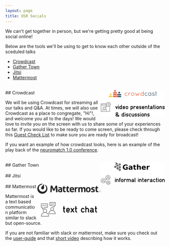 ```yaml
---
layout: page
title: OSR Socials
---
```


We can't get together in person, but we're getting pretty good at being social online!

Below are the tools we'll be using to get to know each other outside of the sceduled talks

- [Crowdcast](#crowdcast)
- [Gather Town](#gather-town)
- [Jitsi](#jitsi)
- [Mattermost](#mattermost)

<div id='crowdcast'></div><br>
## Crowdcast

<img align="right" src="./img/fromFrantisek/crowdcast.png" alt="OD" width="40%">

We will be using Crowdcast for streaming all our talks and Q&A. At times, we will also use Crowdcast as a place to congregate, "Hi"!, and welcome you all to the days! We would love to invite you on the screen with us to share some of your experiences so far. If you would like to be ready to come screen, please check through this [Guest Check List](https://docs.crowdcast.io/en/articles/611711-guest-checklist) to make sure you are ready for broadcast!

If you want an example of how crowdcast looks, here is an example of the play back of the [neuromatch 1.0 conference](https://www.crowdcast.io/e/neuromatch/9).

<div id='gather-town'></div><br>
## Gather Town

<img align="right" src="./img/fromFrantisek/gather.png" alt="OD" width="40%">


<div id='jitsi'></div><br>
## Jitsi

<!-- <img align="right" src="./img/fromFrantisek/mattermost.png" alt="OD" width="40%"> -->


<div id='mattermost'></div><br>
## Mattermost

<img align="right" src="./img/fromFrantisek/mattermost.png" alt="OD" width="40%">

Mattermost is a text based communication platform similar to slack but open-source.

If you are not familiar with slack or mattermost, make sure you check out the [user-guide](https://docs.mattermost.com/guides/user.html) and that [short video](https://www.youtube.com/watch?v=eq4yEM5z5SY&list=PL-jqvaPsjQpMqnRgFEw_3fuGQbcVDTpaM&index=5) describing how it works.
